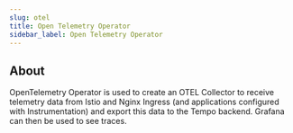 ```yaml
---
slug: otel
title: Open Telemetry Operator
sidebar_label: Open Telemetry Operator
---
```


## About

OpenTelemetry Operator is used to create an OTEL Collector to receive telemetry data from Istio and Nginx Ingress (and applications configured with Instrumentation) and export this data to the Tempo backend. Grafana can then be used to see traces.